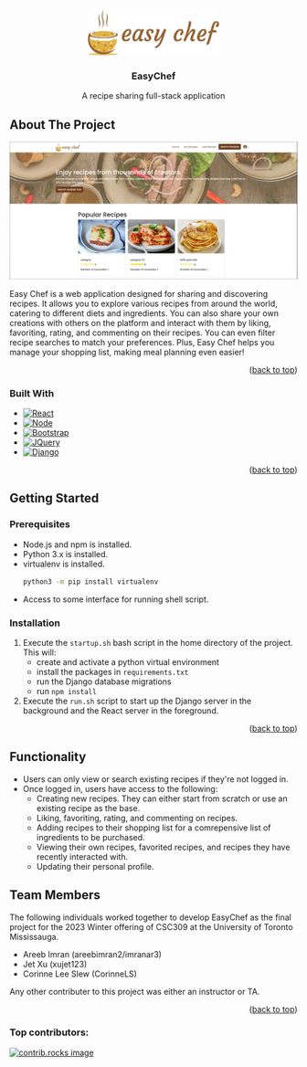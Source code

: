 <!-- Improved compatibility of back to top link: See: https://github.com/othneildrew/Best-README-Template/pull/73 -->
<a id="readme-top"></a>
<!--
*** Thanks for checking out the Best-README-Template. If you have a suggestion
*** that would make this better, please fork the repo and create a pull request
*** or simply open an issue with the tag "enhancement".
*** Don't forget to give the project a star!
*** Thanks again! Now go create something AMAZING! :D
-->



<!-- PROJECT LOGO -->
<br />
<div align="center">
  <a href="https://github.com/areebimran2/EasyChef">
    <img src="frontend/src/components/navbar/logo-easy-chef.jpg" alt="Logo" height="80">
  </a>

<h3 align="center">EasyChef</h3>
  <p align="center">
    A recipe sharing full-stack application
  </p>
</div>



<!-- ABOUT THE PROJECT -->
## About The Project

[![Product Name Screen Shot][product-screenshot]](https://example.com)

Easy Chef is a web application designed for sharing and discovering recipes. It allows you to explore various recipes from around the world, catering to different diets and ingredients. You can also share your own creations with others on the platform and interact with them by liking, favoriting, rating, and commenting on their recipes. You can even filter recipe searches to match your preferences. Plus, Easy Chef helps you manage your shopping list, making meal planning even easier!

<p align="right">(<a href="#readme-top">back to top</a>)</p>



### Built With

* [![React][React.js]][React-url]
* [![Node][Node.js]][Node-url]
* [![Bootstrap][Bootstrap.com]][Bootstrap-url]
* [![JQuery][JQuery.com]][JQuery-url]
* [![Django][Django.com]][Django-url]

<p align="right">(<a href="#readme-top">back to top</a>)</p>



<!-- GETTING STARTED -->
## Getting Started

### Prerequisites

* Node.js and npm is installed.
* Python 3.x is installed.
* virtualenv is installed.
  ```sh
  python3 -m pip install virtualenv
  ```
* Access to some interface for running shell script.

### Installation

1. Execute the `startup.sh` bash script in the home directory of the project. This will:
    - create and activate a python virtual environment
    - install the packages in `requirements.txt`
    - run the Django database migrations
    - run `npm install`
2. Execute the `run.sh` script to start up the Django server in the background and the React server in the foreground.

<p align="right">(<a href="#readme-top">back to top</a>)</p>



<!-- FUNCTIONALITY -->
## Functionality

* Users can only view or search existing recipes if they're not logged in.
* Once logged in, users have access to the following:
    - Creating new recipes. They can either start from scratch or use an existing recipe as the base.
    - Liking, favoriting, rating, and commenting on recipes.
    - Adding recipes to their shopping list for a comrepensive list of ingredients to be purchased.
    - Viewing their own recipes, favorited recipes, and recipes they have recently interacted with.
    - Updating their personal profile.
 



<!-- TEAM MEMBERS -->
## Team Members

The following individuals worked together to develop EasyChef as the final project for the 2023 Winter offering of CSC309 at the University of Toronto Mississauga.

* Areeb Imran (areebimran2/imranar3)
* Jet Xu (xujet123)
* Corinne Lee Slew (CorinneLS)

Any other contributer to this project was either an instructor or TA. 

<p align="right">(<a href="#readme-top">back to top</a>)</p>

### Top contributors:

<a href="https://github.com/areebimran2/EasyChef/graphs/contributors">
  <img src="https://contrib.rocks/image?repo=areebimran2/EasyChef" alt="contrib.rocks image" />
</a>



<!-- MARKDOWN LINKS & IMAGES -->
<!-- https://www.markdownguide.org/basic-syntax/#reference-style-links -->
[product-screenshot]: p1-html/images/homepage-screenshot.jpg
[React.js]: https://img.shields.io/badge/React-20232A?style=for-the-badge&logo=react&logoColor=61DAFB
[React-url]: https://reactjs.org/
[Node.js]: https://img.shields.io/badge/node.js-339933?style=for-the-badge&logo=Node.js&logoColor=white
[Node-url]: https://nodejs.org/
[Bootstrap.com]: https://img.shields.io/badge/Bootstrap-563D7C?style=for-the-badge&logo=bootstrap&logoColor=white
[Bootstrap-url]: https://getbootstrap.com
[JQuery.com]: https://img.shields.io/badge/jQuery-0769AD?style=for-the-badge&logo=jquery&logoColor=white
[JQuery-url]: https://jquery.com 
[Django.com]: https://img.shields.io/badge/Django-092E20?style=for-the-badge&logo=django&logoColor=green
[Django-url]: https://www.djangoproject.com/